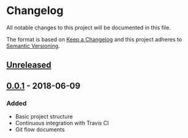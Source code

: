 # Changelog
All notable changes to this project will be documented in this file.

The format is based on [Keep a Changelog](http://keepachangelog.com/en/1.0.0/)
and this project adheres to [Semantic Versioning](http://semver.org/spec/v2.0.0.html).

## [Unreleased]

## [0.0.1] - 2018-06-09
### Added
- Basic project structure
- Continuous integration with Travis CI
- Git flow documents

[Unreleased]: https://github.com/bptlab/chimera-webservice-mock/compare/0.0.1...HEAD
[0.0.1]: https://github.com/bptlab/chimera-webservice-mock/releases/tag/0.0.1
